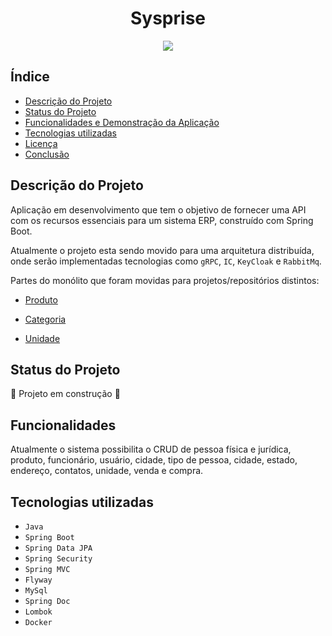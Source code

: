 <h1 align="center"> Sysprise </h1>

<p align="center">
    <img src="http://img.shields.io/static/v1?label=STATUS&message=EM%20DESENVOLVIMENTO&color=GREEN&style=for-the-badge"/>
</p>

## Índice

* [Descrição do Projeto](#descrição-do-projeto)
* [Status do Projeto](#status-do-Projeto)
* [Funcionalidades e Demonstração da Aplicação](#funcionalidades-e-demonstração-da-aplicação)
* [Tecnologias utilizadas](#tecnologias-utilizadas)
* [Licença](#licença)
* [Conclusão](#conclusão)

## Descrição do Projeto

Aplicação em desenvolvimento que tem o objetivo de fornecer uma API com os recursos essenciais para um sistema ERP, construído com Spring Boot.

Atualmente o projeto esta sendo movido para uma arquitetura distribuída, onde serão implementadas tecnologias como `gRPC`, `IC`, `KeyCloak` e `RabbitMq`.

Partes do monólito que foram movidas para projetos/repositórios distintos:

* [Produto](https://github.com/cristian486/sysprise-produto)

* [Categoria](https://github.com/cristian486/sysprise-produto)

* [Unidade](https://github.com/cristian486/sysprise-produto)

## Status do Projeto

:construction: Projeto em construção :construction:

## Funcionalidades

Atualmente o sistema possibilita o CRUD de pessoa física e jurídica, produto, funcionário, usuário, cidade, tipo de pessoa, cidade, estado, endereço, contatos, unidade, venda e compra.

## Tecnologias utilizadas

- ``Java``
- ``Spring Boot``
- ``Spring Data JPA``
- ``Spring Security``
- ``Spring MVC``
- ``Flyway``
- ``MySql``
- ``Spring Doc``
- ``Lombok``
- ``Docker``